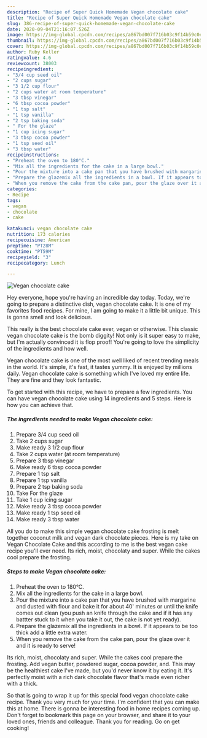 ```yaml
---
description: "Recipe of Super Quick Homemade Vegan chocolate cake"
title: "Recipe of Super Quick Homemade Vegan chocolate cake"
slug: 386-recipe-of-super-quick-homemade-vegan-chocolate-cake
date: 2020-09-04T21:16:07.526Z
image: https://img-global.cpcdn.com/recipes/a867bd007f716b03c9f14b59c0e191ba/751x532cq70/vegan-chocolate-cake-recipe-main-photo.jpg
thumbnail: https://img-global.cpcdn.com/recipes/a867bd007f716b03c9f14b59c0e191ba/751x532cq70/vegan-chocolate-cake-recipe-main-photo.jpg
cover: https://img-global.cpcdn.com/recipes/a867bd007f716b03c9f14b59c0e191ba/751x532cq70/vegan-chocolate-cake-recipe-main-photo.jpg
author: Ruby Keller
ratingvalue: 4.6
reviewcount: 38003
recipeingredient:
- "3/4 cup seed oil"
- "2 cups sugar"
- "3 1/2 cup flour"
- "2 cups water at room temperature"
- "3 tbsp vinegar"
- "6 tbsp cocoa powder"
- "1 tsp salt"
- "1 tsp vanilla"
- "2 tsp baking soda"
- " For the glaze"
- "1 cup icing sugar"
- "3 tbsp cocoa powder"
- "1 tsp seed oil"
- "3 tbsp water"
recipeinstructions:
- "Preheat the oven to 180°C."
- "Mix all the ingredients for the cake in a large bowl."
- "Pour the mixture into a cake pan that you have brushed with margarine and dusted with flour and bake it for about 40&#39; minutes or until the knife comes out clean (you push an knife through the cake and if it has any battter stuck to it when you take it out, the cake is not yet ready)."
- "Prepare the glazemix all the ingredients in a bowl. If it appears to be too thick add a little extra water."
- "When you remove the cake from the cake pan, pour the glaze over it and it is ready to serve!"
categories:
- Recipe
tags:
- vegan
- chocolate
- cake

katakunci: vegan chocolate cake 
nutrition: 173 calories
recipecuisine: American
preptime: "PT28M"
cooktime: "PT59M"
recipeyield: "3"
recipecategory: Lunch

---
```



![Vegan chocolate cake](https://img-global.cpcdn.com/recipes/a867bd007f716b03c9f14b59c0e191ba/751x532cq70/vegan-chocolate-cake-recipe-main-photo.jpg)

Hey everyone, hope you're having an incredible day today. Today, we're going to prepare a distinctive dish, vegan chocolate cake. It is one of my favorites food recipes. For mine, I am going to make it a little bit unique. This is gonna smell and look delicious.

This really is the best chocolate cake ever, vegan or otherwise. This classic vegan chocolate cake is the bomb diggity! Not only is it super easy to make, but I&#39;m actually convinced it is flop proof! You&#39;re going to love the simplicity of the ingredients and how well.

Vegan chocolate cake is one of the most well liked of recent trending meals in the world. It's simple, it's fast, it tastes yummy. It is enjoyed by millions daily. Vegan chocolate cake is something which I've loved my entire life. They are fine and they look fantastic.


To get started with this recipe, we have to prepare a few ingredients. You can have vegan chocolate cake using 14 ingredients and 5 steps. Here is how you can achieve that.

<!--inarticleads1-->

##### The ingredients needed to make Vegan chocolate cake:

1. Prepare 3/4 cup seed oil
1. Take 2 cups sugar
1. Make ready 3 1/2 cup flour
1. Take 2 cups water (at room temperature)
1. Prepare 3 tbsp vinegar
1. Make ready 6 tbsp cocoa powder
1. Prepare 1 tsp salt
1. Prepare 1 tsp vanilla
1. Prepare 2 tsp baking soda
1. Take  For the glaze
1. Take 1 cup icing sugar
1. Make ready 3 tbsp cocoa powder
1. Make ready 1 tsp seed oil
1. Make ready 3 tbsp water


All you do to make this simple vegan chocolate cake frosting is melt together coconut milk and vegan dark chocolate pieces. Here is my take on Vegan Chocolate Cake and this according to me is the best vegan cake recipe you&#39;ll ever need. Its rich, moist, chocolaty and super. While the cakes cool prepare the frosting. 

<!--inarticleads2-->

##### Steps to make Vegan chocolate cake:

1. Preheat the oven to 180°C.
1. Mix all the ingredients for the cake in a large bowl.
1. Pour the mixture into a cake pan that you have brushed with margarine and dusted with flour and bake it for about 40&#39; minutes or until the knife comes out clean (you push an knife through the cake and if it has any battter stuck to it when you take it out, the cake is not yet ready).
1. Prepare the glazemix all the ingredients in a bowl. If it appears to be too thick add a little extra water.
1. When you remove the cake from the cake pan, pour the glaze over it and it is ready to serve!


Its rich, moist, chocolaty and super. While the cakes cool prepare the frosting. Add vegan butter, powdered sugar, cocoa powder, and. This may be the healthiest cake I&#39;ve made, but you&#39;d never know it by eating it. It&#39;s perfectly moist with a rich dark chocolate flavor that&#39;s made even richer with a thick. 

So that is going to wrap it up for this special food vegan chocolate cake recipe. Thank you very much for your time. I'm confident that you can make this at home. There is gonna be interesting food in home recipes coming up. Don't forget to bookmark this page on your browser, and share it to your loved ones, friends and colleague. Thank you for reading. Go on get cooking!
